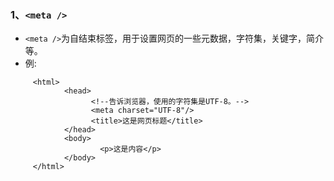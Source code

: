 
### 1、`<meta />`
- `<meta />`为自结束标签，用于设置网页的一些元数据，字符集，关键字，简介等。
- 例:
```
     <html>
            <head>
                  <!--告诉浏览器，使用的字符集是UTF-8。-->
                  <meta charset="UTF-8"/>
                  <title>这是网页标题</title>
            </head>
            <body>
                    <p>这是内容</p>
            </body>
     </html>
```
